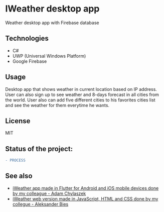 # IWeather desktop app

Weather desktop app with Firebase database

## Technologies

* C#
* UWP (Universal Windows Platform)
* Google Firebase 

## Usage
Desktop app that shows weather in current location based on IP address.
User can also sign up to see weather and 8-days forecast in all cities from the world. User also can add five different cities to his favorites cities list and see the weather for them everytime he wants.

License
----

MIT

## Status of the project: 
```diff 
- PROCESS
```

## See also

* <a href="https://github.com/krygo-dev/iWeatherApp"> iWeather app made in Flutter for Android and iOS mobile devices done by my colleague - Adam Chylaszek </a>
* <a href="https://github.com/aleksanderbies/iWeather_web_app"> iWeather web version made in JavaScript, HTML and CSS done by my collegue - Aleksander Bies</a>
